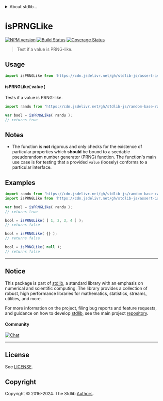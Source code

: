 <!--

@license Apache-2.0

Copyright (c) 2018 The Stdlib Authors.

Licensed under the Apache License, Version 2.0 (the "License");
you may not use this file except in compliance with the License.
You may obtain a copy of the License at

   http://www.apache.org/licenses/LICENSE-2.0

Unless required by applicable law or agreed to in writing, software
distributed under the License is distributed on an "AS IS" BASIS,
WITHOUT WARRANTIES OR CONDITIONS OF ANY KIND, either express or implied.
See the License for the specific language governing permissions and
limitations under the License.

-->


<details>
  <summary>
    About stdlib...
  </summary>
  <p>We believe in a future in which the web is a preferred environment for numerical computation. To help realize this future, we've built stdlib. stdlib is a standard library, with an emphasis on numerical and scientific computation, written in JavaScript (and C) for execution in browsers and in Node.js.</p>
  <p>The library is fully decomposable, being architected in such a way that you can swap out and mix and match APIs and functionality to cater to your exact preferences and use cases.</p>
  <p>When you use stdlib, you can be absolutely certain that you are using the most thorough, rigorous, well-written, studied, documented, tested, measured, and high-quality code out there.</p>
  <p>To join us in bringing numerical computing to the web, get started by checking us out on <a href="https://github.com/stdlib-js/stdlib">GitHub</a>, and please consider <a href="https://opencollective.com/stdlib">financially supporting stdlib</a>. We greatly appreciate your continued support!</p>
</details>

# isPRNGLike

[![NPM version][npm-image]][npm-url] [![Build Status][test-image]][test-url] [![Coverage Status][coverage-image]][coverage-url] <!-- [![dependencies][dependencies-image]][dependencies-url] -->

> Test if a value is PRNG-like.



<section class="usage">

## Usage

```javascript
import isPRNGLike from 'https://cdn.jsdelivr.net/gh/stdlib-js/assert-is-prng-like@deno/mod.js';
```

#### isPRNGLike( value )

Tests if a value is PRNG-like.

```javascript
import randu from 'https://cdn.jsdelivr.net/gh/stdlib-js/random-base-randu@deno/mod.js';

var bool = isPRNGLike( randu );
// returns true
```

</section>

<!-- /.usage -->

<section class="notes">

## Notes

-   The function is **not** rigorous and only checks for the existence of particular properties which **should** be bound to a seedable pseudorandom number generator (PRNG) function. The function's main use case is for testing that a provided `value` (loosely) conforms to a particular interface.

</section>

<!-- /.notes -->

<section class="examples">

## Examples

<!-- eslint no-undef: "error" -->

```javascript
import randu from 'https://cdn.jsdelivr.net/gh/stdlib-js/random-base-randu@deno/mod.js';
import isPRNGLike from 'https://cdn.jsdelivr.net/gh/stdlib-js/assert-is-prng-like@deno/mod.js';

var bool = isPRNGLike( randu );
// returns true

bool = isPRNGLike( [ 1, 2, 3, 4 ] );
// returns false

bool = isPRNGLike( {} );
// returns false

bool = isPRNGLike( null );
// returns false
```

</section>

<!-- /.examples -->

<!-- Section for related `stdlib` packages. Do not manually edit this section, as it is automatically populated. -->

<section class="related">

</section>

<!-- /.related -->

<!-- Section for all links. Make sure to keep an empty line after the `section` element and another before the `/section` close. -->


<section class="main-repo" >

* * *

## Notice

This package is part of [stdlib][stdlib], a standard library with an emphasis on numerical and scientific computing. The library provides a collection of robust, high performance libraries for mathematics, statistics, streams, utilities, and more.

For more information on the project, filing bug reports and feature requests, and guidance on how to develop [stdlib][stdlib], see the main project [repository][stdlib].

#### Community

[![Chat][chat-image]][chat-url]

---

## License

See [LICENSE][stdlib-license].


## Copyright

Copyright &copy; 2016-2024. The Stdlib [Authors][stdlib-authors].

</section>

<!-- /.stdlib -->

<!-- Section for all links. Make sure to keep an empty line after the `section` element and another before the `/section` close. -->

<section class="links">

[npm-image]: http://img.shields.io/npm/v/@stdlib/assert-is-prng-like.svg
[npm-url]: https://npmjs.org/package/@stdlib/assert-is-prng-like

[test-image]: https://github.com/stdlib-js/assert-is-prng-like/actions/workflows/test.yml/badge.svg?branch=v0.2.1
[test-url]: https://github.com/stdlib-js/assert-is-prng-like/actions/workflows/test.yml?query=branch:v0.2.1

[coverage-image]: https://img.shields.io/codecov/c/github/stdlib-js/assert-is-prng-like/main.svg
[coverage-url]: https://codecov.io/github/stdlib-js/assert-is-prng-like?branch=main

<!--

[dependencies-image]: https://img.shields.io/david/stdlib-js/assert-is-prng-like.svg
[dependencies-url]: https://david-dm.org/stdlib-js/assert-is-prng-like/main

-->

[chat-image]: https://img.shields.io/gitter/room/stdlib-js/stdlib.svg
[chat-url]: https://app.gitter.im/#/room/#stdlib-js_stdlib:gitter.im

[stdlib]: https://github.com/stdlib-js/stdlib

[stdlib-authors]: https://github.com/stdlib-js/stdlib/graphs/contributors

[umd]: https://github.com/umdjs/umd
[es-module]: https://developer.mozilla.org/en-US/docs/Web/JavaScript/Guide/Modules

[deno-url]: https://github.com/stdlib-js/assert-is-prng-like/tree/deno
[deno-readme]: https://github.com/stdlib-js/assert-is-prng-like/blob/deno/README.md
[umd-url]: https://github.com/stdlib-js/assert-is-prng-like/tree/umd
[umd-readme]: https://github.com/stdlib-js/assert-is-prng-like/blob/umd/README.md
[esm-url]: https://github.com/stdlib-js/assert-is-prng-like/tree/esm
[esm-readme]: https://github.com/stdlib-js/assert-is-prng-like/blob/esm/README.md
[branches-url]: https://github.com/stdlib-js/assert-is-prng-like/blob/main/branches.md

[stdlib-license]: https://raw.githubusercontent.com/stdlib-js/assert-is-prng-like/main/LICENSE

</section>

<!-- /.links -->

